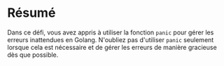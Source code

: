 # Résumé

Dans ce défi, vous avez appris à utiliser la fonction `panic` pour gérer les erreurs inattendues en Golang. N'oubliez pas d'utiliser `panic` seulement lorsque cela est nécessaire et de gérer les erreurs de manière gracieuse dès que possible.
